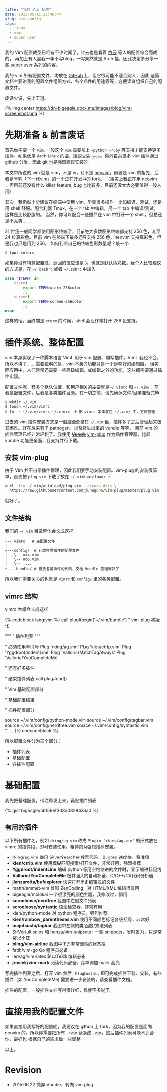```yaml
---
title: "我的 Vim 配置"
date: 2015-05-11 23:46:44
slug: vim-config
tags: 
  - linux 
  - vim
  - super user
---
```


我的 Vim 配置成型已经有不少时间了，过去也是看着 [依云](http://lilydjwg.is-programmer.com) 等人的配置综合而成的，
再加上有人黑我一年不写blog，一写果然就是 Arch 挂，因此决定多分享一些 [super user](/tags/super-user) 系列的内容。

我的 vim 所有配置文件，均放在 [GitHub](https://github.com/bigeagle/neovim-config) 上，但它很可能不适合别人，因此
这篇文档主要讲我的配置文件组织方式、各个插件的用途等等，方便读者组织自己的配置文件。

废话少说，先上王道。

{% img center https://dn-bigeagle.qbox.me/images/blog/vim-screenshot.png %}

<!--more-->

# 先期准备 & 前言废话

首先你需要一个 `vim`, 一般这个 `vim` 需要加上 `+python +ruby` 等支持才能支持更多插件，如果使用 Arch Linux 的话，建议安装 `gvim`。另外目前很多 vim
插件通过 github 分发，因此 git 也是强烈建议安装的。

本文中所说的 vim 就是 vim，不是 vi，也不是 [neovim](http://neovim.io/)，前者是 vim 的祖先，后者是号称「下一代vim」的一个正在开发中的 fork。
（事实上我正在用 neovim ，但目前还没有什么 killer feature, bug 也比较多，目前还没太大必要值得一般人用）

其次，我仍然十分建议在终端中使用 vim，毕竟很多操作，比如编译、测试，还是用 shell 舒服。配合利器 Tmux，在一个 tab 中编辑，另一个 tab 中编译/测试，这样是比较舒服的。
当然，你可以配合一些插件在 vim 中打开一个 shell，但总还是不太爽……


21 世纪一般同学都使用图形终端了，目前绝大多数图形终端都支持 256 色，甚至 24 位真彩色。目前 vim 在终端下最多还只支持 256 色，neovim 支持真彩色，但是我也只是用到 256。
如何判断自己的终端色彩数量呢？敲一个
```
$ tput colors
```
如果你没有特意配置过，返回的值应该是 `8`，也就是默认色彩数。我个人比较建议的方式是，在 `~/.bashrc` 或者 `~/.zshrc` 中加入
```bash
case "$TERM" in
    xterm)
        export TERM=xterm-256color
        ;;
    screen)
        export TERM=screen-256color
        ;;
esac
```
这样的话，当终端是 `xterm` 的时候，shell 会让终端打开 256 色支持。

# 插件系统、整体配置

vim 本身实现了一种脚本语言 VimL 用于 vim 配置、编写插件，VimL 我也不会，所以不讲了…… 需要说明的是，vim 本身的功能只是一个足够好的编辑器，
但实际应用中，人们常常还需要一些高级编辑，或编辑之外的功能，这些都需要通过插件实现。

配置文件呢，有多个默认位置，和用户相关的主要就是`~/.vimrc` 和 `~/.vim/`，前者是配置文件，后者是各类插件目录。在一切之前，请先确保文件/目录准备完毕

```
$ mkdir ~/.vim
$ touch ~/.vim/vimrc
$ ln -s ~/.vim/vimrc ~/.vimrc  # 把 vimrc 本体放在 ~/.vim/ 中，方便管理
```

过去的 vim 插件安装方式是一股脑全部装在 `~/.vim` 里，插件多了之后管理起来极其困难。好在后来有了 pathogen，以及衍生出来的 vundle 等等，
目前 vim 的插件管理已经非常轻松了。我使用 <s>[Vundle](https://github.com/gmarik/Vundle.vim)</s> [vim-plug](https://github.com/junegunn/vim-plug) 
作为插件管理器，比起 vundle 功能更全面，且支持并行下载。

## 安装 vim-plug 

由于 Vim 并不自带插件管理，因此我们要手动安装配置。vim-plug  的安装很简单，首先把 `plug.vim` 下载了放在 `~/.vim/autoload/` 下

```bash
curl -fLo ~/.vim/autoload/plug.vim --create-dirs \
  https://raw.githubusercontent.com/junegunn/vim-plug/master/plug.vim
```

就好了。

## 文件结构

我们的 `~/.vim` 目录整体会长成这样: 

```
+-- vimrc   # 主配置文件
|
+---config/  # 存放各类插件的配置文件
|   \-- xxx.vim
|   \-- ooo.vim
|   \-- ....
+--- bundle/ # 存放各类插件的代码，交给 Vundle 管理就好了
```

所以我们需要关心的也就是 `vimrc` 和 `config/` 里的各类配置。

## vimrc 结构

vimrc 大概会长成这样

{% codeblock lang:vim %}
call plug#begin('~/.vim/bundle') " vim-plug 初始化

"""
" 插件列表
"""

" 必须使用单引号
Plug 'rking/ag.vim'
Plug 'kien/ctrlp.vim'
Plug 'Yggdroot/indentLine'
Plug 'Valloric/MatchTagAlways'
Plug 'Valloric/YouCompleteMe'

" 还有好多插件

" 结束插件列表
call plug#end()


" Vim 基础配置部分

" 基础配置结束

" 插件配置部分

source ~/.vim/config/python-mode.vim
source ~/.vim/config/tagbar.vim
source ~/.vim/config/nerdtree.vim
source ~/.vim/config/syntastic.vim  
" ....
{% endcodeblock %}

所以配置文件分为三个部分：
- 插件列表
- 基础配置
- 各插件配置

# 基础配置

我先把基础配置，带注释发上来，再贴插件列表

{% gist bigeagle/ab159ef3d3d0828436a0 %}

## 有用的插件

以下所有插件名，例如 `rking/ag.vim` 改成 `Plugin 'rking/ag.vim'` 的形式放在 vimrc 的插件段，即可安装使用。粗体的为强烈推荐安装。

* rking/ag.vim 使用 SilverSearcher 搜索代码，比 grep 速度快，稳准狠
* **kien/ctrlp.vim** 使用模糊匹配搜索/打开文件，非常好用，强烈推荐
* **Yggdroot/indentLine** 编辑 python 等用空格缩进的文件时，显示缩进标记线
* **Valloric/YouCompleteMe** 极其强大的自动补全、C/C++/C#代码分析器
* **jlanzarotta/bufexplorer** 快速打开历史编辑过的文件
* mattn/emmet-vim 曾叫 ZenCoding，对 HTML/XML 编辑很有用
* bigeagle/molokai 一个很漂亮的颜色主题，我修改过，御用
* **scrooloose/nerdtree** 截图中左侧文件列表
* **scrooloose/syntastic** 语法检查器，非常有用
* klen/python-mode 对 python 程序员，强烈推荐
* **kien/rainbow_parentheses.vim** 使用不同颜色标记各级括号，非常好
* **majutsushi/tagbar** 截图中左侧的类/函数/方法列表
* SirVer/ultisnips 和 honza/vim-snippets : 一些 snippets，省时省力，只是常常记不住
* **bling/vim-airline** 截图中下方非常漂亮的状态栏
* fatih/vim-go Go 程序员必备
* lervag/vim-latex $\LaTeX$ 编辑必备
* **jrosiek/vim-mark** 阅读代码必备，给单词加 mark 高亮

写完插件列表之后，打开 vim 然后 `:PlugInstall` 即可完成插件下载、安装，有些插件（如 YouCompleteMe) 需要进一步安装的，请查看插件文档。

插件的配置，一般插件文档写得很详细，我就不多说了。


# 直接用我的配置文件

如果直接用我写好的配置呢，我建议在 github 上 fork，因为我的配置是面向 neovim 的，所以你需要把所有 `.nvim` 替换成 `.vim`，然后插件列表可能不适合你，最好也
根据自己的需求做一些调整。

以上。

# Revision

- 2015.06.22 抛弃 Vundle，转向 vim-plug

